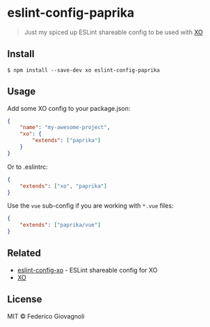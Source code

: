# eslint-config-paprika

> Just my spiced up ESLint shareable config to be used with [XO](1)


## Install

```
$ npm install --save-dev xo eslint-config-paprika
```


## Usage

Add some XO config to your package.json:

```json
{
	"name": "my-awesome-project",
	"xo": {
		"extends": ["paprika"]
	}
}
```

Or to .eslintrc:

```json
{
	"extends": ["xo", "paprika"]
}
```

Use the `vue` sub-config if you are working with `*.vue` files:

```json
{
	"extends": ["paprika/vue"]
}
```


## Related

- [eslint-config-xo](https://github.com/sindresorhus/eslint-config-xo) - ESLint shareable config for XO
- [XO](1)


## License

MIT © Federico Giovagnoli

[1]: https://github.com/sindresorhus/xo
